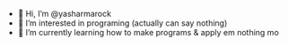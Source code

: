 - 👋 Hi, I’m @yasharmarock
- 👀 I’m interested in programing (actually can say nothing)
- 🌱 I’m currently learning how to make programs & apply em nothing mo 
<!---
yasharmarock/yasharmarock is a ✨ special ✨ repository because its `README.md` (this file) appears on your GitHub profile.
You can click the Preview link to take a look at your changes.
--->
